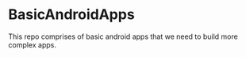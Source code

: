# BasicAndroidApps
This repo comprises of basic android apps that we need to build more complex apps.
